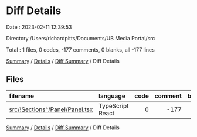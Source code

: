 # Diff Details

Date : 2023-02-11 12:39:53

Directory /Users/richardpitts/Documents/UB Media Portal/src

Total : 1 files,  0 codes, -177 comments, 0 blanks, all -177 lines

[Summary](results.md) / [Details](details.md) / [Diff Summary](diff.md) / Diff Details

## Files
| filename | language | code | comment | blank | total |
| :--- | :--- | ---: | ---: | ---: | ---: |
| [src/!Sections^/Panel/Panel.tsx](/src/!Sections%5E/Panel/Panel.tsx) | TypeScript React | 0 | -177 | 0 | -177 |

[Summary](results.md) / [Details](details.md) / [Diff Summary](diff.md) / Diff Details